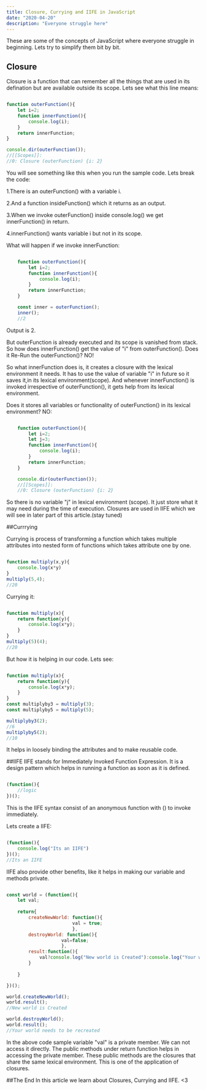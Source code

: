 ```yaml
---
title: Closure, Currying and IIFE in JavaScript
date: "2020-04-20"
description: "Everyone struggle here"
---
```

These are some of the concepts of JavaScript where everyone struggle in beginning.
Lets try to simplify them bit by bit.

## Closure
Closure is a function that can remember all the things that are used in its defination but are available outside its scope.
Lets see what this line means:
```javascript

function outerFunction(){
    let i=2;
    function innerFunction(){
        console.log(i);
    }
    return innerFunction;
}

console.dir(outerFunction());
//[[Scopes]]:
//0: Closure (outerFunction) {i: 2}

``` 
You will see something like this when you run the sample code.
Lets break the code:

1.There is an outerFunction() with a variable i.

2.And a function insideFunction() which it returns as an output.

3.When we invoke outerFunction() inside console.log() we get innerFunction() in return.

4.innerFunction() wants variable i but not in its scope.

What will happen if we invoke innerFunction:
```javascript

    function outerFunction(){
        let i=2;
        function innerFunction(){
            console.log(i);
        }
        return innerFunction;
    }

    const inner = outerFunction();
    inner();
    //2

```
Output is 2.

But outerFunction is already executed and its scope is vanished from stack. So how does innerFunction()
get the value of "i" from outerFunction(). Does it Re-Run the outerFunction()? NO!

So what innerFunction does is, it creates a closure with the lexical environment it needs.
It has to use the value of variable "i" in future so it saves it,in its lexical environment(scope).
And whenever innerFunction() is invoked irrespective of outerFunction(), it gets help from its lexical environment.

Does it stores all variables or functionality of outerFunction() in its lexical environment? NO:

```javascript

    function outerFunction(){
        let i=2;
        let j=3;
        function innerFunction(){
            console.log(i);
        }
        return innerFunction;
    }

    console.dir(outerFunction());
    //[[Scopes]]:
    //0: Closure (outerFunction) {i: 2}

```
So there is no variable "j" in lexical environment (scope).
It just store what it may need during the time of execution.
Closures are used in IIFE which we will see in later part of this article.(stay tuned)

##Currrying

Currying is process of transforming a function which takes multiple attributes into nested form of functions which takes 
attribute one by one.

```javascript

function multiply(x,y){
    console.log(x*y)
}
multiply(5,4);
//20

```
Currying it:
```javascript

function multiply(x){
    return function(y){
        console.log(x*y);
    }
}
multiply(5)(4);
//20

```
But how it is helping in our code. Lets see:
```javascript

function multiply(x){
    return function(y){
        console.log(x*y);
    }
}
const multiplyby3 = multiply(3);
const multiplyby5 = multiply(5);

multiplyby3(2);
//6
multiplyby5(2);
//10

```
It helps in loosely binding the attributes and to make reusable code.

##IIFE
IIFE stands for Immediately Invoked Function Expression. It is a design pattern which helps in running a 
function as soon as it is defined. 
```javascript

(function(){
    //logic
})();

```
This is the IIFE syntax consist of an anonymous function with () to invoke immediately.

Lets create a IIFE:
```javascript

(function(){
    console.log("Its an IIFE")
})();
//Its an IIFE

```
IIFE also provide other benefits, like it helps in making our variable and methods private.

```javascript

const world = (function(){
    let val;
    
    return{
        createNewWorld: function(){
                        val = true; 
                        },
        destroyWorld: function(){
                    val=false;
                    },
        result:function(){
            val?console.log("New world is Created"):console.log("Your world needs to be recreated")
        }
        
    }

})();

world.createNewWorld();
world.result();
//New world is Created

world.destroyWorld();
world.result();
//Your world needs to be recreated

```
In the above code sample variable "val" is a private member. We can not access it directly.
The public methods under return function helps in accessing the private member.
These public methods are the closures that share the same lexical environment.
This is one of the application of closures.

##The End
 In this article we learn about Closures, Currying and IIFE. <3 